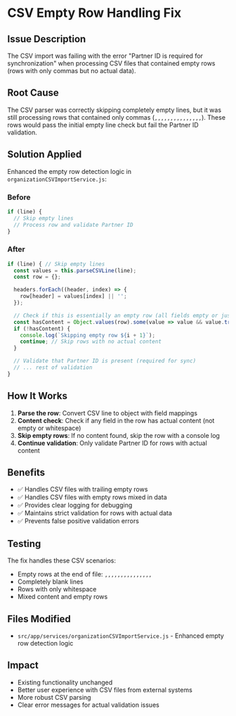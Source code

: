 # CSV Empty Row Handling Fix

## Issue Description

The CSV import was failing with the error "Partner ID is required for synchronization" when processing CSV files that contained empty rows (rows with only commas but no actual data).

## Root Cause

The CSV parser was correctly skipping completely empty lines, but it was still processing rows that contained only commas (`,,,,,,,,,,,,,,,`). These rows would pass the initial empty line check but fail the Partner ID validation.

## Solution Applied

Enhanced the empty row detection logic in `organizationCSVImportService.js`:

### Before

```javascript
if (line) {
  // Skip empty lines
  // Process row and validate Partner ID
}
```

### After

```javascript
if (line) { // Skip empty lines
  const values = this.parseCSVLine(line);
  const row = {};

  headers.forEach((header, index) => {
    row[header] = values[index] || '';
  });

  // Check if this is essentially an empty row (all fields empty or just commas)
  const hasContent = Object.values(row).some(value => value && value.trim() !== '');
  if (!hasContent) {
    console.log(`Skipping empty row ${i + 1}`);
    continue; // Skip rows with no actual content
  }

  // Validate that Partner ID is present (required for sync)
  // ... rest of validation
}
```

## How It Works

1. **Parse the row**: Convert CSV line to object with field mappings
2. **Content check**: Check if any field in the row has actual content (not empty or whitespace)
3. **Skip empty rows**: If no content found, skip the row with a console log
4. **Continue validation**: Only validate Partner ID for rows with actual content

## Benefits

- ✅ Handles CSV files with trailing empty rows
- ✅ Handles CSV files with empty rows mixed in data
- ✅ Provides clear logging for debugging
- ✅ Maintains strict validation for rows with actual data
- ✅ Prevents false positive validation errors

## Testing

The fix handles these CSV scenarios:

- Empty rows at the end of file: `,,,,,,,,,,,,,,,`
- Completely blank lines
- Rows with only whitespace
- Mixed content and empty rows

## Files Modified

- `src/app/services/organizationCSVImportService.js` - Enhanced empty row detection logic

## Impact

- Existing functionality unchanged
- Better user experience with CSV files from external systems
- More robust CSV parsing
- Clear error messages for actual validation issues
